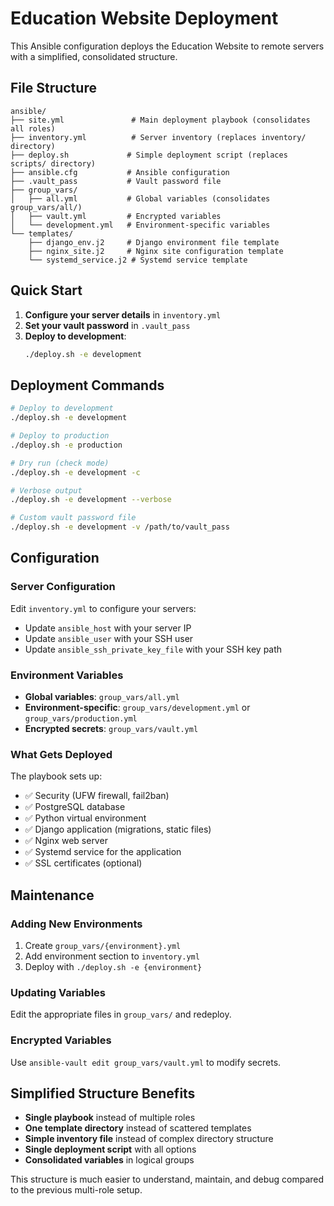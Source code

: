 # Education Website Deployment

This Ansible configuration deploys the Education Website to remote servers with a simplified, consolidated structure.

## File Structure

```
ansible/
├── site.yml               # Main deployment playbook (consolidates all roles)
├── inventory.yml          # Server inventory (replaces inventory/ directory)
├── deploy.sh             # Simple deployment script (replaces scripts/ directory)
├── ansible.cfg           # Ansible configuration
├── .vault_pass           # Vault password file
├── group_vars/
│   ├── all.yml           # Global variables (consolidates group_vars/all/)
│   ├── vault.yml         # Encrypted variables
│   └── development.yml   # Environment-specific variables
└── templates/
    ├── django_env.j2     # Django environment file template
    ├── nginx_site.j2     # Nginx site configuration template
    └── systemd_service.j2 # Systemd service template
```

## Quick Start

1. **Configure your server details** in `inventory.yml`
2. **Set your vault password** in `.vault_pass`
3. **Deploy to development**:
   ```bash
   ./deploy.sh -e development
   ```

## Deployment Commands

```bash
# Deploy to development
./deploy.sh -e development

# Deploy to production
./deploy.sh -e production

# Dry run (check mode)
./deploy.sh -e development -c

# Verbose output
./deploy.sh -e development --verbose

# Custom vault password file
./deploy.sh -e development -v /path/to/vault_pass
```

## Configuration

### Server Configuration
Edit `inventory.yml` to configure your servers:
- Update `ansible_host` with your server IP
- Update `ansible_user` with your SSH user
- Update `ansible_ssh_private_key_file` with your SSH key path

### Environment Variables
- **Global variables**: `group_vars/all.yml`
- **Environment-specific**: `group_vars/development.yml` or `group_vars/production.yml`
- **Encrypted secrets**: `group_vars/vault.yml`

### What Gets Deployed

The playbook sets up:
- ✅ Security (UFW firewall, fail2ban)
- ✅ PostgreSQL database
- ✅ Python virtual environment
- ✅ Django application (migrations, static files)
- ✅ Nginx web server
- ✅ Systemd service for the application
- ✅ SSL certificates (optional)

## Maintenance

### Adding New Environments
1. Create `group_vars/{environment}.yml`
2. Add environment section to `inventory.yml`
3. Deploy with `./deploy.sh -e {environment}`

### Updating Variables
Edit the appropriate files in `group_vars/` and redeploy.

### Encrypted Variables
Use `ansible-vault edit group_vars/vault.yml` to modify secrets.

## Simplified Structure Benefits

- **Single playbook** instead of multiple roles
- **One template directory** instead of scattered templates
- **Simple inventory file** instead of complex directory structure
- **Single deployment script** with all options
- **Consolidated variables** in logical groups

This structure is much easier to understand, maintain, and debug compared to the previous multi-role setup.

